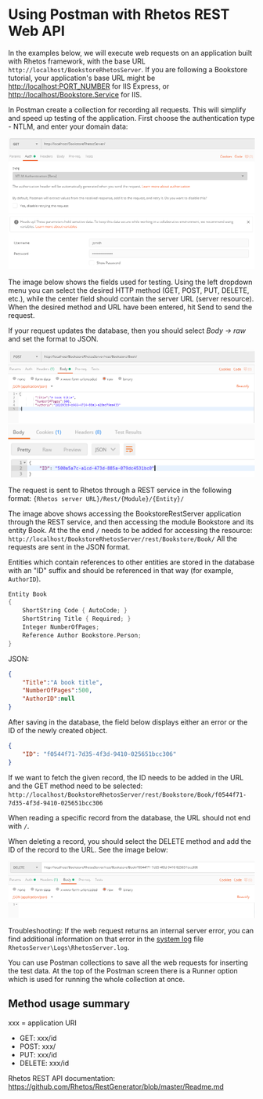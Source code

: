 # Using Postman with Rhetos REST Web API

In the examples below, we will execute web requests on an application built with Rhetos framework,
with the base URL `http://localhost/BookstoreRhetosServer`.
If you are following a Bookstore tutorial, your application's base URL might be
<http://localhost:PORT_NUMBER> for IIS Express, or <http://localhost/Bookstore.Service> for IIS.

In Postman create a collection for recording all requests. This will simplify and speed up testing of the application.
First choose the authentication type - NTLM, and enter your domain data:

![Postman image 1](images/postman-image1.png)

The image below shows the fields used for testing. Using the left dropdown menu
you can select the desired HTTP method (GET, POST, PUT, DELETE, etc.),
while the center field should contain the server URL (server resource).
When the desired method and URL have been entered, hit Send to send the request.

If your request updates the database, then you should select *Body -> raw* and set the format to JSON.

![Postman image 2](images/postman-image2.png)
![Postman image 3](images/postman-image3.png)

The request is sent to Rhetos through a REST service in the following format: `{Rhetos server URL}/Rest/{Module}/{Entity}/`

The image above shows accessing the BookstoreRestServer application through the REST service,
and then accessing the module Bookstore and its entity Book.
At the the end `/` needs to be added for accessing the resource:
`http://localhost/BookstoreRhetosServer/rest/Bookstore/Book/`
All the requests are sent in the JSON format.

Entities which contain references to other entities are stored in the database
with an "ID" suffix and should be referenced in that way (for example, `AuthorID`).

```c
Entity Book
{
    ShortString Code { AutoCode; }
    ShortString Title { Required; }
    Integer NumberOfPages;
    Reference Author Bookstore.Person;
}
```

JSON:

```json
{
    "Title":"A book title",
    "NumberOfPages":500,
    "AuthorID":null
}
```

After saving in the database, the field below displays either an error or the ID of the newly created object.

```json
{
    "ID": "f0544f71-7d35-4f3d-9410-025651bcc306"
}
```

If we want to fetch the given record, the ID needs to be added in the URL and the GET method need to be selected: `http://localhost/BookstoreRhetosServer/rest/Bookstore/Book/f0544f71-7d35-4f3d-9410-025651bcc306`

When reading a specific record from the database, the URL should not end with `/`.

When deleting a record, you should select the DELETE method and add the ID of the record to the URL. See the image below:

![Postman image 4](images/postman-image4.png)

Troubleshooting: If the web request returns an internal server error, you can find additional information
on that error in the [system log](Logging#system-log) file `RhetosServer\Logs\RhetosServer.log`.

You can use Postman collections to save all the web requests for inserting the test data.
At the top of the Postman screen there is a Runner option which is used for running the whole collection at once.

## Method usage summary

xxx = application URI

* GET: xxx/id
* POST: xxx/
* PUT: xxx/id
* DELETE: xxx/id

Rhetos REST API documentation: <https://github.com/Rhetos/RestGenerator/blob/master/Readme.md>
